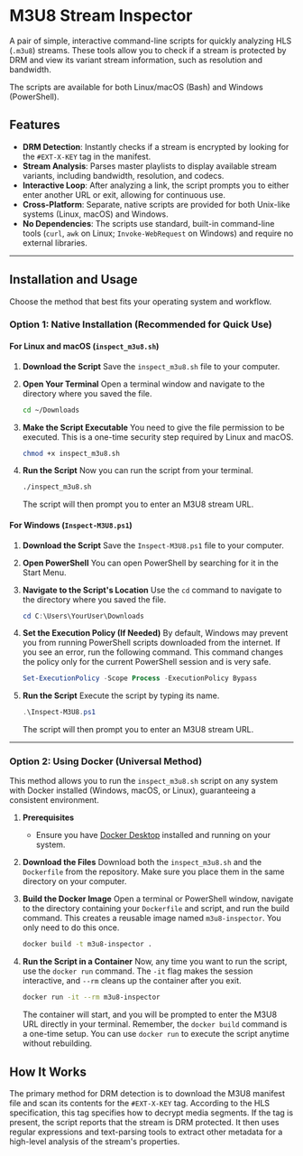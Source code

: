 # M3U8 Stream Inspector

A pair of simple, interactive command-line scripts for quickly analyzing HLS (`.m3u8`) streams. These tools allow you to check if a stream is protected by DRM and view its variant stream information, such as resolution and bandwidth.

The scripts are available for both Linux/macOS (Bash) and Windows (PowerShell).

## Features

-   **DRM Detection**: Instantly checks if a stream is encrypted by looking for the `#EXT-X-KEY` tag in the manifest.
-   **Stream Analysis**: Parses master playlists to display available stream variants, including bandwidth, resolution, and codecs.
-   **Interactive Loop**: After analyzing a link, the script prompts you to either enter another URL or exit, allowing for continuous use.
-   **Cross-Platform**: Separate, native scripts are provided for both Unix-like systems (Linux, macOS) and Windows.
-   **No Dependencies**: The scripts use standard, built-in command-line tools (`curl`, `awk` on Linux; `Invoke-WebRequest` on Windows) and require no external libraries.

---

## Installation and Usage

Choose the method that best fits your operating system and workflow.

### Option 1: Native Installation (Recommended for Quick Use)

#### For Linux and macOS (`inspect_m3u8.sh`)

1.  **Download the Script**
    Save the `inspect_m3u8.sh` file to your computer.

2.  **Open Your Terminal**
    Open a terminal window and navigate to the directory where you saved the file.
    ```bash
    cd ~/Downloads
    ```

3.  **Make the Script Executable**
    You need to give the file permission to be executed. This is a one-time security step required by Linux and macOS.
    ```bash
    chmod +x inspect_m3u8.sh
    ```

4.  **Run the Script**
    Now you can run the script from your terminal.
    ```bash
    ./inspect_m3u8.sh
    ```
    The script will then prompt you to enter an M3U8 stream URL.

#### For Windows (`Inspect-M3U8.ps1`)

1.  **Download the Script**
    Save the `Inspect-M3U8.ps1` file to your computer.

2.  **Open PowerShell**
    You can open PowerShell by searching for it in the Start Menu.

3.  **Navigate to the Script's Location**
    Use the `cd` command to navigate to the directory where you saved the file.
    ```powershell
    cd C:\Users\YourUser\Downloads
    ```

4.  **Set the Execution Policy (If Needed)**
    By default, Windows may prevent you from running PowerShell scripts downloaded from the internet. If you see an error, run the following command. This command changes the policy only for the current PowerShell session and is very safe.
    ```powershell
    Set-ExecutionPolicy -Scope Process -ExecutionPolicy Bypass
    ```

5.  **Run the Script**
    Execute the script by typing its name.
    ```powershell
    .\Inspect-M3U8.ps1
    ```
    The script will then prompt you to enter an M3U8 stream URL.

---

### Option 2: Using Docker (Universal Method)

This method allows you to run the `inspect_m3u8.sh` script on any system with Docker installed (Windows, macOS, or Linux), guaranteeing a consistent environment.

1.  **Prerequisites**
    -   Ensure you have [Docker Desktop](https://www.docker.com/products/docker-desktop/) installed and running on your system.

2.  **Download the Files**
    Download both the `inspect_m3u8.sh` and the `Dockerfile` from the repository. Make sure you place them in the same directory on your computer.

3.  **Build the Docker Image**
    Open a terminal or PowerShell window, navigate to the directory containing your `Dockerfile` and script, and run the build command. This creates a reusable image named `m3u8-inspector`. You only need to do this once.
    ```bash
    docker build -t m3u8-inspector .
    ```

4.  **Run the Script in a Container**
    Now, any time you want to run the script, use the `docker run` command. The `-it` flag makes the session interactive, and `--rm` cleans up the container after you exit.
    ```bash
    docker run -it --rm m3u8-inspector
    ```
    The container will start, and you will be prompted to enter the M3U8 URL directly in your terminal. Remember, the `docker build` command is a one-time setup. You can use `docker run` to execute the script anytime without rebuilding.

## How It Works

The primary method for DRM detection is to download the M3U8 manifest file and scan its contents for the `#EXT-X-KEY` tag. According to the HLS specification, this tag specifies how to decrypt media segments. If the tag is present, the script reports that the stream is DRM protected. It then uses regular expressions and text-parsing tools to extract other metadata for a high-level analysis of the stream's properties.
